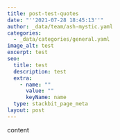 ```yaml
---
title: post-test-quotes
date: "''2021-07-28 18:45:13''"
author: _data/team/ash-mystic.yaml
categories:
  - _data/categories/general.yaml
image_alt: test
excerpt: test
seo:
  title: test
  description: test
  extra:
    - name: ""
      value: ""
      keyName: name
  type: stackbit_page_meta
layout: post
---
```

content